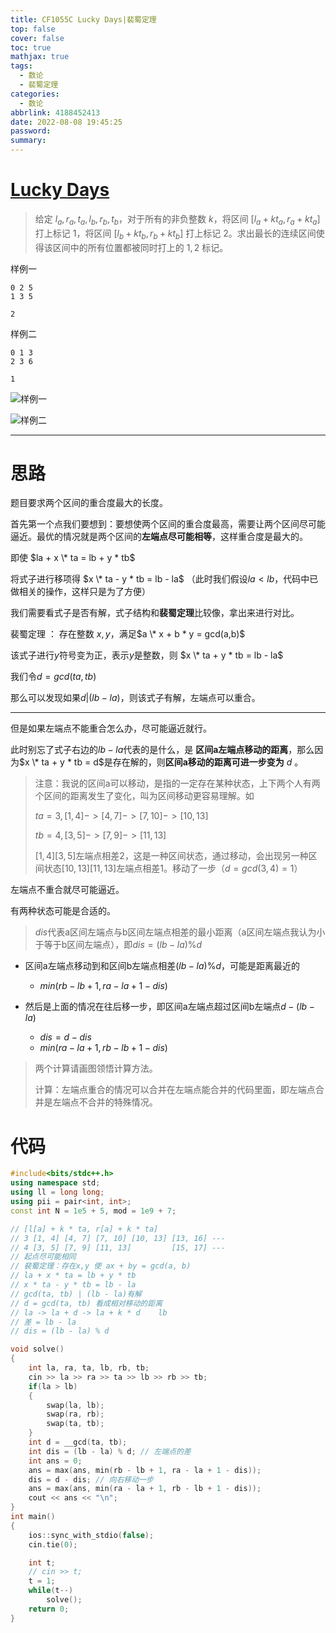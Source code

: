 ```yaml
---
title: CF1055C Lucky Days|裴蜀定理
top: false
cover: false
toc: true
mathjax: true
tags:
  - 数论
  - 裴蜀定理
categories:
  - 数论
abbrlink: 4188452413
date: 2022-08-08 19:45:25
password:
summary:
---
```




# [Lucky Days](https://codeforces.com/problemset/problem/1055/C)

> 给定 $l_a,r_a,t_a,l_b,r_b,t_b$，对于所有的非负整数 $k$，将区间 $[l_a+kt_a,r_a+kt_a]$ 打上标记 $1$，将区间 $[l_b+kt_b,r_b+kt_b]$ 打上标记 $2$。求出最长的连续区间使得该区间中的所有位置都被同时打上的 $1,2$ 标记。

样例一

```
0 2 5
1 3 5
```

```
2
```

样例二

```
0 1 3
2 3 6
```

```
1
```



![样例一](https://cdn.luogu.com.cn/upload/vjudge_pic/CF1055C/19d7a3762431cf8ed7d41c7aa787eb194dc6ab47.png)

![样例二](https://cdn.luogu.com.cn/upload/vjudge_pic/CF1055C/dee255111b7c12483568555df6c88766f900f855.png)





---

# 思路 

题目要求两个区间的重合度最大的长度。

首先第一个点我们要想到：要想使两个区间的重合度最高，需要让两个区间尽可能逼近。最优的情况就是两个区间的**左端点尽可能相等**，这样重合度是最大的。

即使 $la + x \* ta = lb + y * tb$

将式子进行移项得 $x \* ta - y * tb = lb - la$ （此时我们假设$la < lb$，代码中已做相关的操作，这样只是为了方便）

我们需要看式子是否有解，式子结构和**裴蜀定理**比较像，拿出来进行对比。

裴蜀定理 ： 存在整数 $x, y$，满足$a \* x + b * y = gcd(a,b)$

 该式子进行$y$符号变为正，表示$y$是整数，则 $x \* ta + y * tb = lb - la$

我们令$d = gcd(ta, tb)$

那么可以发现如果$d | (lb - la)$，则该式子有解，左端点可以重合。

---

但是如果左端点不能重合怎么办，尽可能逼近就行。

此时别忘了式子右边的$lb-la$代表的是什么，是 **区间a左端点移动的距离**，那么因为$x \* ta + y * tb = d$是存在解的，则**区间a移动的距离可进一步变为** $d$ 。

>  注意：我说的区间a可以移动，是指的一定存在某种状态，上下两个人有两个区间的距离发生了变化，叫为区间移动更容易理解。如
>
> $ta = 3,[1,4]->[4,7]->[7,10]->[10,13]$
>
> $tb = 4,[3,5]->[7,9]->[11,13]$
>
> $[1,4][3,5]$左端点相差$2$，这是一种区间状态，通过移动，会出现另一种区间状态$[10,13][11,13]$左端点相差$1$。移动了一步（$d = gcd(3,4) = 1$）

左端点不重合就尽可能逼近。

有两种状态可能是合适的。

> $dis$代表a区间左端点与b区间左端点相差的最小距离（a区间左端点我认为小于等于b区间左端点），即$dis = (lb - la) \% d$

- 区间a左端点移动到和区间b左端点相差$(lb-la) \% d$，可能是距离最近的
  -  $min(rb - lb + 1, ra - la + 1 - dis)$

- 然后是上面的情况在往后移一步，即区间a左端点超过区间b左端点$d-(lb-la)%d$
  - $dis = d - dis$ 
  - $min(ra - la + 1, rb - lb + 1 - dis)$

> 两个计算请画图领悟计算方法。
>
> 计算：左端点重合的情况可以合并在左端点能合并的代码里面，即左端点合并是左端点不合并的特殊情况。



# 代码

```cpp
#include<bits/stdc++.h>
using namespace std;
using ll = long long;
using pii = pair<int, int>;
const int N = 1e5 + 5, mod = 1e9 + 7;

// [l[a] + k * ta, r[a] + k * ta]
// 3 [1, 4] [4, 7] [7, 10] [10, 13] [13, 16] ---
// 4 [3, 5] [7, 9] [11, 13]         [15, 17] ---
// 起点尽可能相同
// 裴蜀定理：存在x,y 使 ax + by = gcd(a, b)
// la + x * ta = lb + y * tb
// x * ta - y * tb = lb - la
// gcd(ta, tb) | (lb - la)有解
// d = gcd(ta, tb) 看成相对移动的距离
// la -> la + d -> la + k * d    lb
// 差 = lb - la 
// dis = (lb - la) % d

void solve()
{
	int la, ra, ta, lb, rb, tb;
	cin >> la >> ra >> ta >> lb >> rb >> tb;
	if(la > lb)
	{
		swap(la, lb);
		swap(ra, rb);
		swap(ta, tb);
	}
	int d = __gcd(ta, tb);
	int dis = (lb - la) % d; // 左端点的差
	int ans = 0;
	ans = max(ans, min(rb - lb + 1, ra - la + 1 - dis));
	dis = d - dis; // 向右移动一步
	ans = max(ans, min(ra - la + 1, rb - lb + 1 - dis));
	cout << ans << "\n";
}
int main()
{
	ios::sync_with_stdio(false);
	cin.tie(0);

	int t;
	// cin >> t;
	t = 1;
	while(t--)
		solve();
	return 0;
}
```

